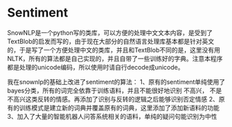 # Sentiment
SnowNLP是一个python写的类库，可以方便的处理中文文本内容，是受到了TextBlob的启发而写的，由于现在大部分的自然语言处理库基本都是针对英文的，于是写了一个方便处理中文的类库，并且和TextBlob不同的是，这里没有用NLTK，所有的算法都是自己实现的，并且自带了一些训练好的字典。注意本程序都是处理的unicode编码，所以使用时请自行decode成unicode。

我在snownlp的基础上改进了sentiment的算法：
1、原有的sentiment单纯使用了bayes分类，所有的词完全依靠于训练语料，并且不能很好地识别 不高兴， 不是不高兴这类反转的情感。再添加了识别与反转的逻辑之后能够识别否定情感
2、原有的训练模式是建立新的词典并覆盖原有的词典，这里添加了添加新语料的功能
3、加入了大量的智能机器人问答系统相关的语料，单纯的疑问句能识别为中性

